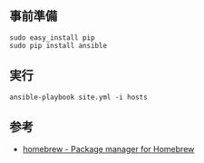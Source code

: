 ## 事前準備

```
sudo easy_install pip
sudo pip install ansible
```

## 実行

```
ansible-playbook site.yml -i hosts
```

## 参考

* [homebrew - Package manager for Homebrew](http://docs.ansible.com/ansible/homebrew_module.html)
